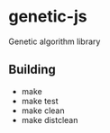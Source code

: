 # genetic-js

Genetic algorithm library

## Building
* make
* make test
* make clean
* make distclean
